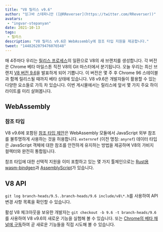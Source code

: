 ```yaml
---
title: "V8 릴리스 v9.6"
author: "잉그바 스테파니안 ([@RReverser](https://twitter.com/RReverser))"
avatars: 
 - "ingvar-stepanyan"
date: 2021-10-13
tags: 
 - 릴리스
description: "V8 릴리스 v9.6은 WebAssembly에 참조 타입 지원을 제공합니다."
tweet: "1448262079476076548"
---
```

매 4주마다 우리는 [릴리스 프로세스](https://v8.dev/docs/release-process)의 일환으로 V8의 새 브랜치를 생성합니다. 각 버전은 Chrome 베타 마일스톤 직전 V8의 Git 마스터에서 분기됩니다. 오늘 우리는 최신 브랜치 [V8 버전 9.6](https://chromium.googlesource.com/v8/v8.git/+log/branch-heads/9.6)을 발표하게 되어 기쁩니다. 이 버전은 몇 주 후 Chrome 96 스테이블과 함께 릴리스될 때까지 베타 상태에 있습니다. V8 v9.6은 개발자들이 활용할 수 있는 다양한 요소들로 가득 차 있습니다. 이번 게시물에서는 릴리스에 앞서 몇 가지 주요 하이라이트를 미리 살펴봅니다.

<!--truncate-->
## WebAssembly

### 참조 타입

V8 v9.6에 포함된 [참조 타입 제안](https://github.com/WebAssembly/reference-types/blob/master/proposals/reference-types/Overview.md)은 WebAssembly 모듈에서 JavaScript 외부 참조를 불투명하게 사용하는 것을 허용합니다. `externref` (이전 명칭: `anyref`) 데이터 타입은 JavaScript 객체에 대한 참조를 안전하게 유지하는 방법을 제공하며 V8의 가비지 컬렉터와 완전히 통합됩니다.

참조 타입에 대한 선택적 지원을 이미 포함하고 있는 몇 가지 툴체인으로는 [Rust용 wasm-bindgen](https://rustwasm.github.io/wasm-bindgen/reference/reference-types.html)과 [AssemblyScript](https://www.assemblyscript.org/compiler.html#command-line-options)가 있습니다.

## V8 API

`git log branch-heads/9.5..branch-heads/9.6 include/v8\*.h`를 사용하여 API 변경 사항 목록을 확인할 수 있습니다.

활성 V8 체크아웃을 보유한 개발자는 `git checkout -b 9.6 -t branch-heads/9.6`를 사용하여 V8 v9.6의 새로운 기능을 실험해 볼 수 있습니다. 또는 [Chrome의 베타 채널에 구독](https://www.google.com/chrome/browser/beta.html)하여 곧 새로운 기능들을 직접 시도해 볼 수 있습니다.
